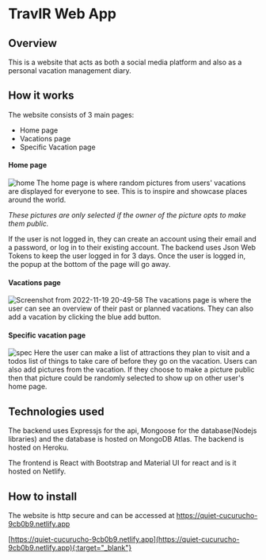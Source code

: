 # TravlR Web App

## Overview
This is a website that acts as both a social media platform and also as a personal vacation management diary.

## How it works
The website consists of 3 main pages:
- Home page
- Vacations page
- Specific Vacation page

#### Home page
![home](https://user-images.githubusercontent.com/43687545/202879993-f6ee688f-d74b-4b23-820b-36856e14da33.png)
The home page is where random pictures from users' vacations are displayed for everyone to see. This is to inspire and showcase places around the world.

*These pictures are only selected if the owner of the picture opts to make them public.*

If the user is not logged in, they can create an account using their email and a password, or log in to their existing account. The backend uses Json Web Tokens to keep the user logged in for 3 days. Once the user is logged in, the popup at the bottom of the page will go away.

#### Vacations page
![Screenshot from 2022-11-19 20-49-58](https://user-images.githubusercontent.com/43687545/202880377-3cf3cd68-f995-4eee-9657-68ed68b37d5a.png)
The vacations page is where the user can see an overview of their past or planned vacations. They can also add a vacation by clicking the blue add button. 

#### Specific vacation page
![spec](https://user-images.githubusercontent.com/43687545/202880605-2fb33729-bdbf-4e17-b924-1b652ee9e436.png)
Here the user can make a list of attractions they plan to visit and a todos list of things to take care of before they go on the vacation. Users can also add pictures from the vacation. If they choose to make a picture public then that picture could be randomly selected to show up on other user's home page.

## Technologies used
The backend uses Expressjs for the api, Mongoose for the database(Nodejs libraries) and the database is hosted on MongoDB Atlas. The backend is hosted on Heroku.

The frontend is React with Bootstrap and Material UI for react and is it hosted on Netlify.

## How to install
The website is http secure and can be accessed at <a href="https://quiet-cucurucho-9cb0b9.netlify.app" target="_blank">https://quiet-cucurucho-9cb0b9.netlify.app</a>

[https://quiet-cucurucho-9cb0b9.netlify.app](https://quiet-cucurucho-9cb0b9.netlify.app){:target="_blank"}
